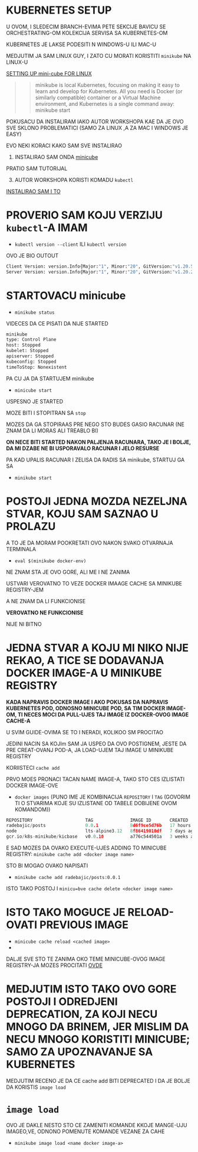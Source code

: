 # KUBERNETES SETUP

U OVOM, I SLEDECIM BRANCH-EVIMA PETE SEKCIJE BAVICU SE ORCHESTRATING-OM KOLEKCIJA SERVISA SA KUBERNETES-OM

KUBERNETES JE LAKSE PODESITI N WINDOWS-U ILI MAC-U

MEDJUTIM JA SAM LINUX GUY, I ZATO CU MORATI KORISTITI `minikube` NA LINUX-U

[SETTING UP mini-cube FOR LINUX](https://minikube.sigs.k8s.io/docs/start/)

>> minikube is local Kubernetes, focusing on making it easy to learn and develop for Kubernetes.
>> All you need is Docker (or similarly compatible) container or a Virtual Machine environment, and Kubernetes is a single command away: minikube start

POKUSACU DA INSTALIRAM IAKO AUTOR WORKSHOPA KAE DA JE OVO SVE SKLONO PROBLEMATICI (SAMO ZA LINUX ,A ZA MAC I WINDOWS JE EASY)

EVO NEKI KORACI KAKO SAM SVE INSTALIRAO

1. INSTALIRAO SAM ONDA [minicube](https://minikube.sigs.k8s.io/docs/start/)

PRATIO SAM TUTORIJAL

3. AUTOR WORKSHOPA KORISTI KOMADU `kubectl`

[INSTALIRAO SAM I TO](https://kubernetes.io/docs/tasks/tools/install-kubectl-linux/)

# PROVERIO SAM KOJU VERZIJU `kubectl`-A IMAM

- `kubectl version --client` ILI `kubectl version`

OVO JE BIO OUTOUT

```bash
Client Version: version.Info{Major:"1", Minor:"20", GitVersion:"v1.20.5", GitCommit:"6b1d87acf3c8253c123756b9e61dac642678305f", GitTreeState:"clean", BuildDate:"2021-03-18T01:10:43Z", GoVersion:"go1.15.8", Compiler:"gc", Platform:"linux/amd64"}
Server Version: version.Info{Major:"1", Minor:"20", GitVersion:"v1.20.2", GitCommit:"faecb196815e248d3ecfb03c680a4507229c2a56", GitTreeState:"clean", BuildDate:"2021-01-13T13:20:00Z", GoVersion:"go1.15.5", Compiler:"gc", Platform:"linux/amd64"}
```

# STARTOVACU minicube

- `minikube status`

VIDECES DA CE PISATI DA NIJE STARTED

```zsh
minikube
type: Control Plane
host: Stopped
kubelet: Stopped
apiserver: Stopped
kubeconfig: Stopped
timeToStop: Nonexistent

```

PA CU JA DA STARTUJEM minikube

- `minicube start`

USPESNO JE STARTED

MOZE BITI I STOPITRAN SA `stop`

MOZES DA GA STOPIRAAS PRE NEGO STO BUDES GASIO RACUNAR (NE ZNAM DA LI MORAS ALI TREABLO BI)

**ON NECE BITI STARTED NAKON PALJENJA RACUNARA, TAKO JE I BOLJE, DA MI DZABE NE BI USPORAVALO RACUNAR I JELO RESURSE**

PA KAD UPALIS RACUNAR I ZELISA DA RADIS SA minikube, STARTUJ GA SA

- `minikube start`

# POSTOJI JEDNA MOZDA NEZELJNA STVAR, KOJU SAM SAZNAO U PROLAZU

A TO JE DA MORAM POOKRETATI OVO NAKON SVAKO OTVARNAJA TERMINALA

- `eval $(minikube docker-env)`

NE ZNAM STA JE OVO GORE, ALI ME I NE ZANIMA

USTVARI VEROVATNO TO VEZE DOCKER IMAAGE CACHE SA MINIKUBE REGISTRY-JEM

A NE ZNAM DA LI FUNKCIONISE

**VEROVATNO NE FUNKCIONISE**

NIJE NI BITNO

# JEDNA STVAR A KOJU MI NIKO NIJE REKAO, A TICE SE DODAVANJA DOCKER IMAGE-A U MINIKUBE REGISTRY

**KADA NAPRAVIS DOCKER IMAGE I AKO POKUSAS DA NAPRAVIS KUBERNETES POD, ODNOSNO MINICUBE POD, SA TIM DOCKER IMAGE-OM, TI NECES MOCI DA PULL-UJES TAJ IMAGE IZ DOCKER-OVOG IMAGE CACHE-A**

U SVIM GUIDE-OVIMA SE TO I NERADI, KOLIKOO SM  PROCITAO

JEDINI NACIN SA KOJIm SAM JA USPEO DA OVO POSTIGNEM, JESTE DA PRE CREAT-OVANJ POD-A, JA LOAD-UJEM TAJ IMAGE U MINIKUBE REGISTRY

KORIISTECI `cache add`

PRVO MOES PRONACI TACAN NAME IMAGE-A, TAKO STO CES IZLISTATI DOCKER IMAGE-OVE

- `docker images` (PUNO IME JE KOMBINACIJA `REPOSITORY` I `TAG` (GOVORIM TI O STVARIMA KOJE SU IZLISTANE OD TABELE DOBIJENE OVOM KOMANDOM))

```c
REPOSITORY                    TAG              IMAGE ID       CREATED        SIZE
radebajic/posts               0.0.1            8d6f9ce5d76b   17 hours ago   125MB
node                          lts-alpine3.12   8f86419010df   7 days ago     117MB
gcr.io/k8s-minikube/kicbase   v0.0.18          a776c544501a   3 weeks ago    1.08GB

```

E SAD MOZES DA OVAKO EXECUTE-UJES ADDING TO MINICUBE REGISTRY:
  `minikube cache add <docker image name>`

STO BI MOGAO OVAKO NAPISATI

- `minikube cache add radebajic/posts:0.0.1`

ISTO TAKO POSTOJ I `minicu=bve cache delete <docker image name>`

# ISTO TAKO MOGUCE JE RELOAD-OVATI PREVIOUS IMAGE

- `minicube cache reload <cached image>`
- 
DALJE SVE STO TE ZANIMA OKO TEME MINICUBE-OVOG IMAGE REGISTRY-JA MOZES PROCITATI [OVDE](https://minikube.sigs.k8s.io/docs/commands/cache/)

# MEDJUTIM ISTO TAKO OVO GORE POSTOJI I ODREDJENI DEPRECATION, ZA KOJI NECU MNOGO DA BRINEM, JER MISLIM DA NECU MNOGO KORISTITI MINICUBE; SAMO ZA UPOZNAVANJE SA KUBERNETES

MEDJUTIM RECENO JE DA CE cache add BITI DEPRECATED I DA JE BOLJE DA KORISTIS `image load`


# `image load`

OVO JE DAKLE NESTO STO CE ZAMENITI KOMANDE KKOJE MANGE-UJU IMAGEO,VE, ODNONO POMENUTE KOMANDE VEZANE ZA CAHE

- `minikube image load <name docker image-a>`

